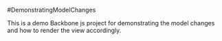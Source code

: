 #DemonstratingModelChanges

This is a demo Backbone js project for demonstrating the model changes and how to render the view accordingly.